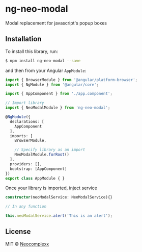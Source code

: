 # ng-neo-modal
Modal replacement for javascript's popup boxes
## Installation

To install this library, run:

```bash
$ npm install ng-neo-modal --save
```

and then from your Angular `AppModule`:

```typescript
import { BrowserModule } from '@angular/platform-browser';
import { NgModule } from '@angular/core';

import { AppComponent } from './app.component';

// Import library
import { NeoModalModule } from 'ng-neo-modal';

@NgModule({
  declarations: [
    AppComponent
  ],
  imports: [
    BrowserModule,

    // Specify library as an import
    NeoModalModule.forRoot()
  ],
  providers: [],
  bootstrap: [AppComponent]
})
export class AppModule { }
```

Once your library is imported, inject service

```typescript
constructor(neoModalService: NeoModalService){}

// In any function

this.neoModalService.alert('This is an alert');
```

## License

MIT © [Neocomplexx](mailto:info@neocomplexx.com)
